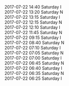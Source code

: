 2017-07-22 14:40 Saturday  I  
2017-07-22 13:20 Saturday  N  
2017-07-22 13:15 Saturday  I  
2017-07-22 12:15 Saturday  N  
2017-07-22 12:10 Saturday  I  
2017-07-22 11:45 Saturday  N  
2017-07-22 09:15 Saturday  I  
2017-07-22 08:40 Saturday  N  
2017-07-22 07:10 Saturday  I  
2017-07-22 07:05 Saturday  N  
2017-07-22 07:00 Saturday  I  
2017-07-22 06:45 Saturday  N  
2017-07-22 06:40 Saturday  I  
2017-07-22 06:35 Saturday  N  
2017-07-22 06:25 Saturday  I  
